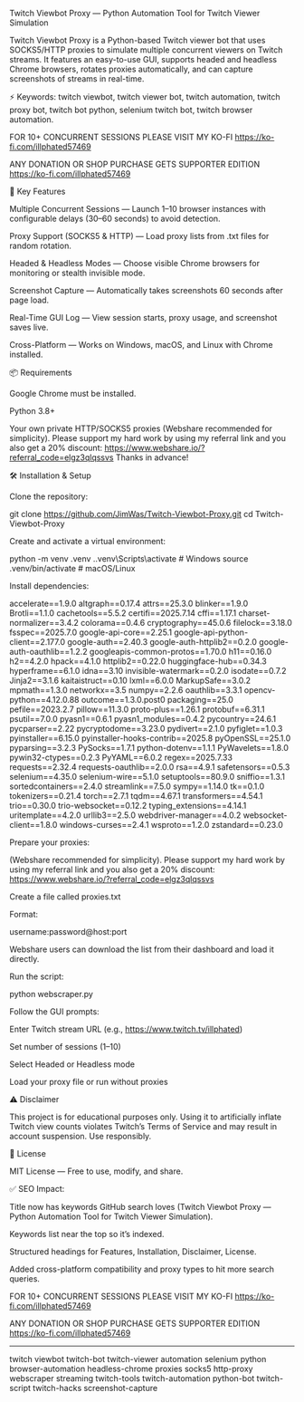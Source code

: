 Twitch Viewbot Proxy — Python Automation Tool for Twitch Viewer Simulation

Twitch Viewbot Proxy is a Python-based Twitch viewer bot that uses SOCKS5/HTTP proxies to simulate multiple concurrent viewers on Twitch streams.
It features an easy-to-use GUI, supports headed and headless Chrome browsers, rotates proxies automatically, and can capture screenshots of streams in real-time.

⚡ Keywords: twitch viewbot, twitch viewer bot, twitch automation, twitch proxy bot, twitch bot python, selenium twitch bot, twitch browser automation.


FOR 10+ CONCURRENT SESSIONS PLEASE VISIT MY KO-FI
https://ko-fi.com/illphated57469

ANY DONATION OR SHOP PURCHASE GETS SUPPORTER EDITION
https://ko-fi.com/illphated57469


🚀 Key Features

Multiple Concurrent Sessions — Launch 1–10 browser instances with configurable delays (30–60 seconds) to avoid detection.

Proxy Support (SOCKS5 & HTTP) — Load proxy lists from .txt files for random rotation.

Headed & Headless Modes — Choose visible Chrome browsers for monitoring or stealth invisible mode.

Screenshot Capture — Automatically takes screenshots 60 seconds after page load.

Real-Time GUI Log — View session starts, proxy usage, and screenshot saves live.

Cross-Platform — Works on Windows, macOS, and Linux with Chrome installed.

📦 Requirements

Google Chrome must be installed.

Python 3.8+

Your own private HTTP/SOCKS5 proxies (Webshare recommended for simplicity).
Please support my hard work by using my referral link and you also get a 20% discount: https://www.webshare.io/?referral_code=elgz3qlqssvs
Thanks in advance! 



🛠 Installation & Setup

Clone the repository:

git clone https://github.com/JimWas/Twitch-Viewbot-Proxy.git
cd Twitch-Viewbot-Proxy


Create and activate a virtual environment:

python -m venv .venv
.\.venv\Scripts\activate   # Windows
source .venv/bin/activate # macOS/Linux


Install dependencies:

accelerate==1.9.0
altgraph==0.17.4
attrs==25.3.0
blinker==1.9.0
Brotli==1.1.0
cachetools==5.5.2
certifi==2025.7.14
cffi==1.17.1
charset-normalizer==3.4.2
colorama==0.4.6
cryptography==45.0.6
filelock==3.18.0
fsspec==2025.7.0
google-api-core==2.25.1
google-api-python-client==2.177.0
google-auth==2.40.3
google-auth-httplib2==0.2.0
google-auth-oauthlib==1.2.2
googleapis-common-protos==1.70.0
h11==0.16.0
h2==4.2.0
hpack==4.1.0
httplib2==0.22.0
huggingface-hub==0.34.3
hyperframe==6.1.0
idna==3.10
invisible-watermark==0.2.0
isodate==0.7.2
Jinja2==3.1.6
kaitaistruct==0.10
lxml==6.0.0
MarkupSafe==3.0.2
mpmath==1.3.0
networkx==3.5
numpy==2.2.6
oauthlib==3.3.1
opencv-python==4.12.0.88
outcome==1.3.0.post0
packaging==25.0
pefile==2023.2.7
pillow==11.3.0
proto-plus==1.26.1
protobuf==6.31.1
psutil==7.0.0
pyasn1==0.6.1
pyasn1_modules==0.4.2
pycountry==24.6.1
pycparser==2.22
pycryptodome==3.23.0
pydivert==2.1.0
pyfiglet==1.0.3
pyinstaller==6.15.0
pyinstaller-hooks-contrib==2025.8
pyOpenSSL==25.1.0
pyparsing==3.2.3
PySocks==1.7.1
python-dotenv==1.1.1
PyWavelets==1.8.0
pywin32-ctypes==0.2.3
PyYAML==6.0.2
regex==2025.7.33
requests==2.32.4
requests-oauthlib==2.0.0
rsa==4.9.1
safetensors==0.5.3
selenium==4.35.0
selenium-wire==5.1.0
setuptools==80.9.0
sniffio==1.3.1
sortedcontainers==2.4.0
streamlink==7.5.0
sympy==1.14.0
tk==0.1.0
tokenizers==0.21.4
torch==2.7.1
tqdm==4.67.1
transformers==4.54.1
trio==0.30.0
trio-websocket==0.12.2
typing_extensions==4.14.1
uritemplate==4.2.0
urllib3==2.5.0
webdriver-manager==4.0.2
websocket-client==1.8.0
windows-curses==2.4.1
wsproto==1.2.0
zstandard==0.23.0


Prepare your proxies:

(Webshare recommended for simplicity).
Please support my hard work by using my referral link and you also get a 20% discount: https://www.webshare.io/?referral_code=elgz3qlqssvs

Create a file called proxies.txt

Format:

username:password@host:port


Webshare users can download the list from their dashboard and load it directly.

Run the script:

python webscraper.py


Follow the GUI prompts:

Enter Twitch stream URL (e.g., https://www.twitch.tv/illphated)

Set number of sessions (1–10)

Select Headed or Headless mode

Load your proxy file or run without proxies

⚠ Disclaimer

This project is for educational purposes only.
Using it to artificially inflate Twitch view counts violates Twitch’s Terms of Service and may result in account suspension.
Use responsibly.

📜 License

MIT License — Free to use, modify, and share.

✅ SEO Impact:

Title now has keywords GitHub search loves (Twitch Viewbot Proxy — Python Automation Tool for Twitch Viewer Simulation).

Keywords list near the top so it’s indexed.

Structured headings for Features, Installation, Disclaimer, License.

Added cross-platform compatibility and proxy types to hit more search queries.

FOR 10+ CONCURRENT SESSIONS PLEASE VISIT MY KO-FI
https://ko-fi.com/illphated57469

ANY DONATION OR SHOP PURCHASE GETS SUPPORTER EDITION
https://ko-fi.com/illphated57469




----
twitch
viewbot
twitch-bot
twitch-viewer
automation
selenium
python
browser-automation
headless-chrome
proxies
socks5
http-proxy
webscraper
streaming
twitch-tools
twitch-automation
python-bot
twitch-script
twitch-hacks
screenshot-capture

